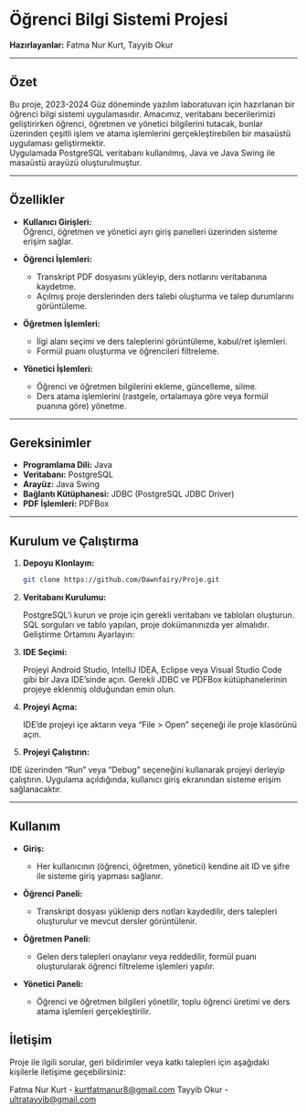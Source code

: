 # Öğrenci Bilgi Sistemi Projesi

**Hazırlayanlar:** Fatma Nur Kurt, Tayyib Okur

---

## Özet

Bu proje, 2023-2024 Güz döneminde yazılım laboratuvarı için hazırlanan bir öğrenci bilgi sistemi uygulamasıdır. Amacımız, veritabanı becerilerimizi geliştirirken öğrenci, öğretmen ve yönetici bilgilerini tutacak, bunlar üzerinden çeşitli işlem ve atama işlemlerini gerçekleştirebilen bir masaüstü uygulaması geliştirmektir.  
Uygulamada PostgreSQL veritabanı kullanılmış, Java ve Java Swing ile masaüstü arayüzü oluşturulmuştur.

---

## Özellikler

- **Kullanıcı Girişleri:**  
  Öğrenci, öğretmen ve yönetici ayrı giriş panelleri üzerinden sisteme erişim sağlar.

- **Öğrenci İşlemleri:**  
  - Transkript PDF dosyasını yükleyip, ders notlarını veritabanına kaydetme.  
  - Açılmış proje derslerinden ders talebi oluşturma ve talep durumlarını görüntüleme.

- **Öğretmen İşlemleri:**  
  - İlgi alanı seçimi ve ders taleplerini görüntüleme, kabul/ret işlemleri.  
  - Formül puanı oluşturma ve öğrencileri filtreleme.

- **Yönetici İşlemleri:**  
  - Öğrenci ve öğretmen bilgilerini ekleme, güncelleme, silme.  
  - Ders atama işlemlerini (rastgele, ortalamaya göre veya formül puanına göre) yönetme.

---

## Gereksinimler

- **Programlama Dili:** Java  
- **Veritabanı:** PostgreSQL  
- **Arayüz:** Java Swing  
- **Bağlantı Kütüphanesi:** JDBC (PostgreSQL JDBC Driver)  
- **PDF İşlemleri:** PDFBox

---

## Kurulum ve Çalıştırma

1. **Depoyu Klonlayın:**

   ```bash
   git clone https://github.com/Dawnfairy/Proje.git


1. **Veritabanı Kurulumu:**
  
   PostgreSQL’i kurun ve proje için gerekli veritabanı ve tabloları oluşturun.
   SQL sorguları ve tablo yapıları, proje dokümanınızda yer almalıdır.
   Geliştirme Ortamını Ayarlayın:

1. **IDE Seçimi:**
 
   Projeyi Android Studio, IntelliJ IDEA, Eclipse veya Visual Studio Code gibi bir Java IDE’sinde açın.
   Gerekli JDBC ve PDFBox kütüphanelerinin projeye eklenmiş olduğundan emin olun.
   
1. **Projeyi Açma:**

   IDE’de projeyi içe aktarın veya “File > Open” seçeneği ile proje klasörünü açın.
   
1. **Projeyi Çalıştırın:**

  IDE üzerinden “Run” veya “Debug” seçeneğini kullanarak projeyi derleyip çalıştırın.
  Uygulama açıldığında, kullanıcı giriş ekranından sisteme erişim sağlanacaktır.


---

## Kullanım


- **Giriş:**
   - Her kullanıcının (öğrenci, öğretmen, yönetici) kendine ait ID ve şifre ile sisteme giriş yapması sağlanır.

- **Öğrenci Paneli:**
   - Transkript dosyası yüklenip ders notları kaydedilir, ders talepleri oluşturulur ve mevcut dersler görüntülenir.

- **Öğretmen Paneli:**
   - Gelen ders talepleri onaylanır veya reddedilir, formül puanı oluşturularak öğrenci filtreleme işlemleri yapılır.

- **Yönetici Paneli:**
   - Öğrenci ve öğretmen bilgileri yönetilir, toplu öğrenci üretimi ve ders atama işlemleri gerçekleştirilir.
 

## İletişim

Proje ile ilgili sorular, geri bildirimler veya katkı talepleri için aşağıdaki kişilerle iletişime geçebilirsiniz:

  Fatma Nur Kurt - kurtfatmanur8@gmail.com
  Tayyib Okur - ultratayyib@gmail.com
